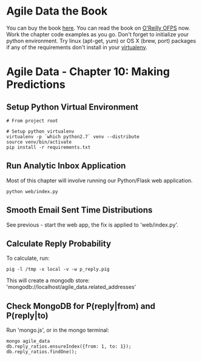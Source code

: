 Agile Data the Book
===================

You can buy the book [here](http://shop.oreilly.com/product/0636920025054.do). You can read the book on [O'Reilly OFPS](http://ofps.oreilly.com/titles/9781449326265/) now. Work the chapter code examples as you go. Don't forget to initialize your python environment. Try linux (apt-get, yum) or OS X (brew, port) packages if any of the requirements don't install in your [virtualenv](http://www.virtualenv.org/en/latest/).

Agile Data - Chapter 10: Making Predictions
===============================================================

## Setup Python Virtual Environment ##

```
# From project root

# Setup python virtualenv
virtualenv -p `which python2.7` venv --distribute
source venv/bin/activate
pip install -r requirements.txt
```

## Run Analytic Inbox Application ##

Most of this chapter will involve running our Python/Flask web application.

```
python web/index.py
```

## Smooth Email Sent Time Distributions ##

See previous - start the web app, the fix is applied to 'web/index.py'.

## Calculate Reply Probability ##

To calculate, run:

```
pig -l /tmp -x local -v -w p_reply.pig
```

This will create a mongodb store: 'mongodb://localhost/agile_data.related_addresses'

## Check MongoDB for P(reply|from) and P(reply|to) ##

Run 'mongo.js', or in the mongo terminal:

```
mongo agile_data
db.reply_ratios.ensureIndex({from: 1, to: 1});
db.reply_ratios.findOne();
```

